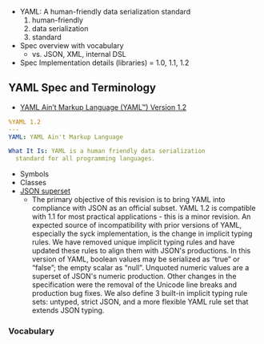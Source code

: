 - YAML: A human-friendly data serialization standard
  1. human-friendly
  2. data serialization
  3. standard
- Spec overview with vocabulary
  - vs. JSON, XML, internal DSL
- Spec Implementation details (libraries)
  = 1.0, 1.1, 1.2


## YAML Spec and Terminology

* [YAML Ain’t Markup Language (YAML™) Version 1.2](http://yaml.org/spec/1.2/spec.html)

```yaml
%YAML 1.2
---
YAML: YAML Ain't Markup Language

What It Is: YAML is a human friendly data serialization
  standard for all programming languages.
```

* Symbols
* Classes
* [JSON superset](http://yaml.org/spec/1.2/spec.html#id2759572)
  * The primary objective of this revision is to bring YAML into compliance with JSON as an official subset. YAML 1.2 is compatible with 1.1 for most practical applications - this is a minor revision. An expected source of incompatibility with prior versions of YAML, especially the syck implementation, is the change in implicit typing rules. We have removed unique implicit typing rules and have updated these rules to align them with JSON's productions. In this version of YAML, boolean values may be serialized as “true” or “false”; the empty scalar as “null”. Unquoted numeric values are a superset of JSON's numeric production. Other changes in the specification were the removal of the Unicode line breaks and production bug fixes. We also define 3 built-in implicit typing rule sets: untyped, strict JSON, and a more flexible YAML rule set that extends JSON typing.

###  Vocabulary

